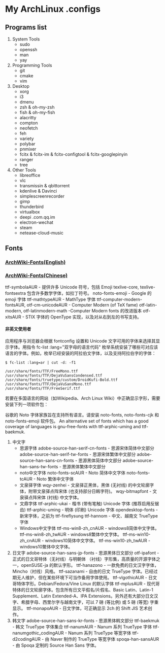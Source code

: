 # My ArchLinux .configs

## Programs list
1. System Tools
	- sudo
	- openssh
	- man
	- yay
2. Programming Tools
	- git
	- cmake
	- vim
3. Desktop
	- xorg
	- i3
	- dmenu
	- zsh & oh-my-zsh
	- fish & oh-my-fish
	- alacritty
	- compton
	- neofetch
	- feh
	- variety
	- polybar
	- pnmixer
	- fcitx & fcitx-im & fcitx-configtool & fcitx-googlepinyin
	- ranger
	- tree
4. Other Tools
	- libreoffice
	- vlc
	- transmissin & qbittorrent
	- kdenlive & Davinci
	- simplescreenrecorder
	- gimp
	- thunderbird
	- virtualbox
	- deepi	.com.qq.im
	- electron-wechat
	- steam
	- netease-cloud-music

## Fonts
### [ArchWiki-Fonts(English)](https://wiki.archlinux.org/index.php/Fonts)
### [ArchWiki-Fonts(Chinese)](https://wiki.archlinux.org/index.php/Fonts_(%E7%AE%80%E4%BD%93%E4%B8%AD%E6%96%87))
ttf-symbolaAUR - 提供许多 Unicode 符号，包括 Emoji
texlive-core, texlive-fontsextra 包含许多数学字体，如拉丁符号。
noto-fonts-emoji - Google 的 emoji 字体
ttf-mathtypeAUR - MathType 字体
ttf-computer-modern-fontsAUR, otf-cm-unicodeAUR - Computer Modern (of TeX fame)
otf-latin-modern, otf-latinmodern-math -Computer Modern fonts 的改进版本
otf-xitsAUR - STIX 字体的 OpenType 实现，以及对从右到左的书写支持。

#### 非英文使用者
应用程序与浏览器会根据 fontconfig 设置和 Unicode 文字可用的字体来选择其显示字体。用指令 fc-list :lang="双字母的语言代码" 枚举系统安装了哪些可对应该语言的字体。例如，枚举已经安装的阿拉伯文字体，以及支持阿拉伯字的字体：
```
$ fc-list :lang=ar | cut -d: -f1
```
```
/usr/share/fonts/TTF/FreeMono.ttf
/usr/share/fonts/TTF/DejaVuSansCondensed.ttf
/usr/share/fonts/truetype/custom/DroidKufi-Bold.ttf
/usr/share/fonts/TTF/DejaVuSansMono.ttf
/usr/share/fonts/TTF/FreeSerif.ttf
```
若要在多国语言的网站（如Wikipedia、Arch Linux Wiki）中正确显示字形，需要安装下列一项软件包：

谷歌的 Noto 字体家族旨在支持所有语言。请安装 noto-fonts, noto-fonts-cjk 和 noto-fonts-emoji 软件包。
An alternative set of fonts which has a good coverage of languages is gnu-free-fonts with ttf-arphic-uming and ttf-baekmuk.

1. 中文字
	- 思源字体
	 adobe-source-han-serif-cn-fonts - 思源宋体简体中文部分
	adobe-source-han-serif-tw-fonts - 思源宋体繁体中文部分
	adobe-source-han-sans-cn-fonts - 思源黑体简体中文部分
	adobe-source-han-sans-tw-fonts - 思源黑体繁体中文部分
	- noto中文字体
	noto-fonts-scAUR - Noto 简体中文字体
	noto-fonts-tcAUR - Noto 繁体中文字体
	- 文泉驿字体
	wqy-zenhei - 文泉驿正黑体，黑体 (无衬线) 的中文轮廓字体，附带文泉驿点阵宋体 (也支持部分日韩字符)。
	wqy-bitmapfont - 文泉驿点阵宋体 (衬线) 中文字体。
	- 文鼎字体
	ttf-arphic-ukai - 楷书 (带有笔触) Unicode 字体 (推荐启用反锯齿)
	ttf-arphic-uming - 明体 (印刷) Unicode 字体
	opendesktop-fonts - 新宋字体，之前为 ttf-fireflysung
	ttf-hannom - 中文、越南文 TrueType 字体
	- Windows中文字体
	ttf-ms-win8-zh_cnAUR - windows8简体中文字体。
	ttf-ms-win8-zh_twAUR - windows8繁体中文字体。
	ttf-ms-win10-zh_cnAUR - windows10简体中文字体。
	ttf-ms-win10-zh_twAUR - windows10繁体中文字体。
2. 日文字
	adobe-source-han-sans-jp-fonts - 思源黑体日文部分
	otf-ipafont - 正式的日文哥特体（无衬线）与明朝体 （衬线）字形集，高质量的开源字体之一，openSUSE-ja 的默认字形。
	ttf-hanazono - 一款免费的日文汉字字体，Mincho（衬线）风格。
	ttf-sazanami - 自由的日文 TrueType 字体。已经过期无人维护，但在某些环境下可当作备用字体使用。
	ttf-vlgothicAUR - 日文哥特体字形。Debian/Fedora/Vine Linux 的默认字体
	ttf-mplusAUR - 现代哥特体的日文轮廓字体。包含所有日文平假名/片假名、Basic Latin、Latin-1 Supplement、Latin Extended-A、IPA Extensions。另外还有大部分日文汉字、希腊字母、西里尔字与越南文字，可以 7 磅 (等比例) 或 5 磅 (等宽) 字重显示。
	ttf-monapoAUR - 日文字体，可正确显示 2ch 的 Shift JIS 艺术创作。
3. 韩文字
	adobe-source-han-sans-kr-fonts - 思源黑体韩文部分
	ttf-baekmuk - 韩文 TrueType 字体集合
	ttf-nanumAUR - Nanum 系列 TrueType 字体
	ttf-nanumgothic_codingAUR - Nanum 系列 TrueType 等宽字体
	ttf-d2codingAUR - 由 Naver 制作的 TrueType 等宽字体
	spoqa-han-sansAUR - 由 Spoqa 定制的 Source Han Sans 字体。

